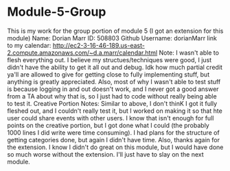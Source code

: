 # Module-5-Group
This is my work for the group portion of module 5 (I got an extension for this module)
Name: Dorian Marr ID: 508803 Github Username: dorianMarr
link to my calendar: http://ec2-3-16-46-189.us-east-2.compute.amazonaws.com/~d.a.marr/calendar.html 
Note: I wasn't able to flesh everything out. I believe my structues/techniques were good, I just didn't
have the ability to get it all out and debug. Idk how much partial credit ya'll are allowed to give for 
getting close to fully implementing stuff, but anything is greatly appreciated. 
Also, most of why I wasn't able to test stuff is because logging in and out doesn't work, and I never
got a good answer from a TA about why that is, so I just had to code without really being able to 
test it. 
Creative Portion Notes: Similar to above, I don't thinK I got it fully fleshed out, and I couldn't 
really test it, but I worked on making it so that hte user could share events with other users.
I know that isn't enough for full points on the creative portion, but I got done what I could (the
probably 1000 lines I did write were time consuming). I had plans for the structure of getting 
categories done, but again I didn't have time. 
Also, thanks again for the extension. I know I didn't do great on this module, but I would have 
done so much worse without the extension. I'll just have to slay on the next module. 
